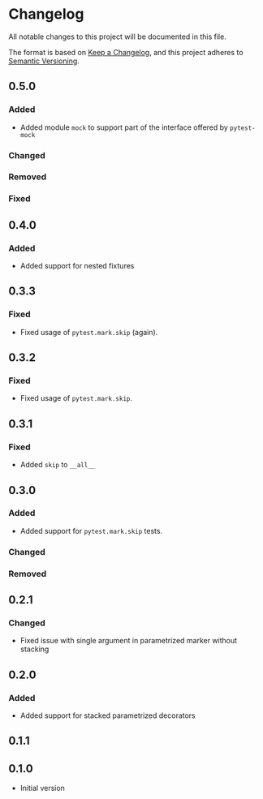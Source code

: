 # Changelog

All notable changes to this project will be documented in this file.

The format is based on [Keep a Changelog](https://keepachangelog.com/en/1.0.0/),
and this project adheres to [Semantic Versioning](https://semver.org/spec/v2.0.0.html).

## 0.5.0

### Added

* Added module `mock` to support part of the interface offered by `pytest-mock`

### Changed

### Removed

### Fixed

## 0.4.0

### Added

* Added support for nested fixtures

## 0.3.3

### Fixed

* Fixed usage of ``pytest.mark.skip`` (again).

## 0.3.2

### Fixed

* Fixed usage of ``pytest.mark.skip``.

## 0.3.1

### Fixed

* Added ``skip`` to ``__all__``

## 0.3.0

### Added

* Added support for ``pytest.mark.skip`` tests.

### Changed

### Removed

## 0.2.1

### Changed

* Fixed issue with single argument in parametrized marker without stacking

## 0.2.0

### Added

* Added support for stacked parametrized decorators

## 0.1.1

## 0.1.0

* Initial version
